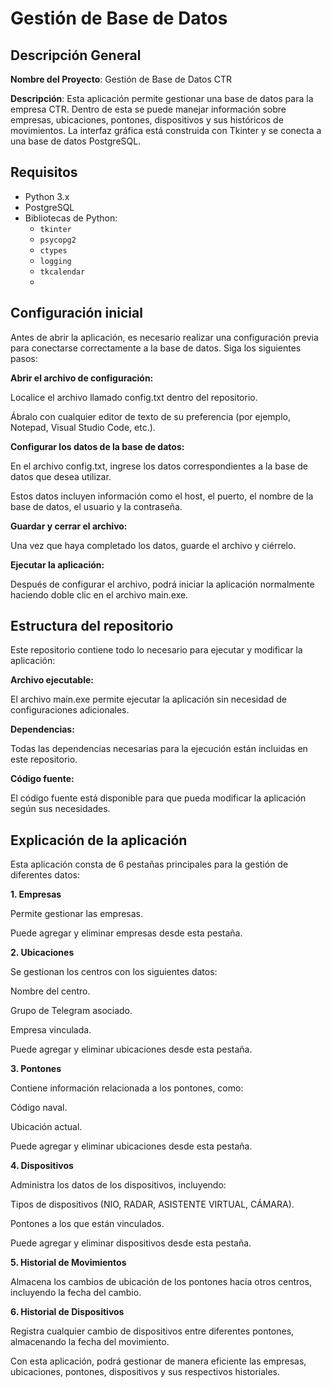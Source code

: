 # Gestión de Base de Datos

## Descripción General

**Nombre del Proyecto**: Gestión de Base de Datos CTR

**Descripción**: Esta aplicación permite gestionar una base de datos para la empresa CTR. Dentro de esta se puede manejar información sobre empresas, ubicaciones, pontones, dispositivos y sus históricos de movimientos. La interfaz gráfica está construida con Tkinter y se conecta a una base de datos PostgreSQL.

## Requisitos

- Python 3.x
- PostgreSQL
- Bibliotecas de Python:
  - `tkinter`
  - `psycopg2`
  - `ctypes`
  - `logging`
  - `tkcalendar`
  - 

## Configuración inicial

Antes de abrir la aplicación, es necesario realizar una configuración previa para conectarse correctamente a la base de datos. Siga los siguientes pasos:

**Abrir el archivo de configuración:**

Localice el archivo llamado config.txt dentro del repositorio.

Ábralo con cualquier editor de texto de su preferencia (por ejemplo, Notepad, Visual Studio Code, etc.).

**Configurar los datos de la base de datos:**

En el archivo config.txt, ingrese los datos correspondientes a la base de datos que desea utilizar.

Estos datos incluyen información como el host, el puerto, el nombre de la base de datos, el usuario y la contraseña.

**Guardar y cerrar el archivo:**

Una vez que haya completado los datos, guarde el archivo y ciérrelo.

**Ejecutar la aplicación:**

Después de configurar el archivo, podrá iniciar la aplicación normalmente haciendo doble clic en el archivo main.exe.

## Estructura del repositorio

Este repositorio contiene todo lo necesario para ejecutar y modificar la aplicación:

**Archivo ejecutable:**

El archivo main.exe permite ejecutar la aplicación sin necesidad de configuraciones adicionales.

**Dependencias:**

Todas las dependencias necesarias para la ejecución están incluidas en este repositorio.

**Código fuente:**

El código fuente está disponible para que pueda modificar la aplicación según sus necesidades.

## Explicación de la aplicación

Esta aplicación consta de 6 pestañas principales para la gestión de diferentes datos:

**1. Empresas**

Permite gestionar las empresas.

Puede agregar y eliminar empresas desde esta pestaña.

**2. Ubicaciones**

Se gestionan los centros con los siguientes datos:

Nombre del centro.

Grupo de Telegram asociado.

Empresa vinculada.

Puede agregar y eliminar ubicaciones desde esta pestaña.

**3. Pontones**

Contiene información relacionada a los pontones, como:

Código naval.

Ubicación actual.

Puede agregar y eliminar ubicaciones desde esta pestaña.

**4. Dispositivos**

Administra los datos de los dispositivos, incluyendo:

Tipos de dispositivos (NIO, RADAR, ASISTENTE VIRTUAL, CÁMARA).

Pontones a los que están vinculados.

Puede agregar y eliminar dispositivos desde esta pestaña.

**5. Historial de Movimientos**

Almacena los cambios de ubicación de los pontones hacia otros centros, incluyendo la fecha del cambio.

**6. Historial de Dispositivos**

Registra cualquier cambio de dispositivos entre diferentes pontones, almacenando la fecha del movimiento.

Con esta aplicación, podrá gestionar de manera eficiente las empresas, ubicaciones, pontones, dispositivos y sus respectivos historiales. 

